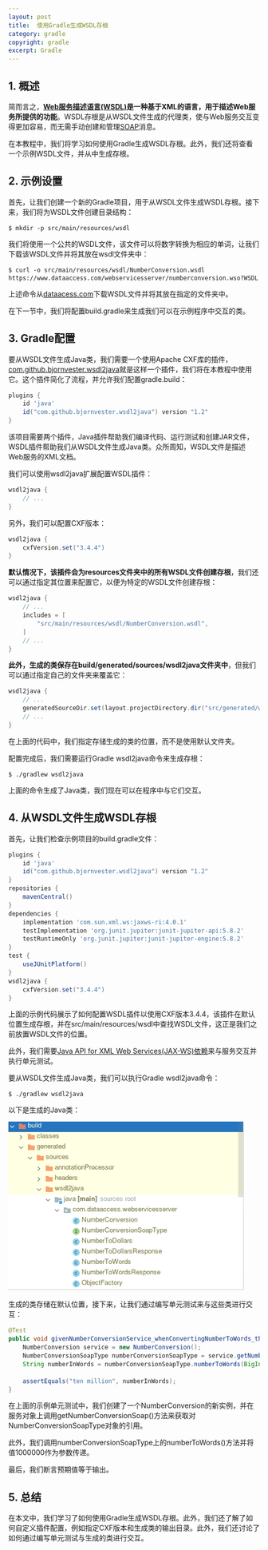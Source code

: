 ```yaml
---
layout: post
title:  使用Gradle生成WSDL存根
category: gradle
copyright: gradle
excerpt: Gradle
---
```


## 1. 概述

简而言之，**[Web服务描述语言(WSDL)](https://www.baeldung.com/jax-ws#web-services-definition-language-wsdl)是一种基于XML的语言，用于描述Web服务所提供的功能**。WSDL存根是从WSDL文件生成的代理类，使与Web服务交互变得更加容易，而无需手动创建和管理[SOAP](https://www.baeldung.com/java-soap-web-service)消息。

在本教程中，我们将学习如何使用Gradle生成WSDL存根。此外，我们还将查看一个示例WSDL文件，并从中生成存根。

## 2. 示例设置

首先，让我们创建一个新的Gradle项目，用于从WSDL文件生成WSDL存根。接下来，我们将为WSDL文件创建目录结构：

```shell
$ mkdir -p src/main/resources/wsdl
```

我们将使用一个公共的WSDL文件，该文件可以将数字转换为相应的单词，让我们下载该WSDL文件并将其放在wsdl文件夹中：

```shell
$ curl -o src/main/resources/wsdl/NumberConversion.wsdl https://www.dataaccess.com/webservicesserver/numberconversion.wso?WSDL
```

上述命令从[dataacess.com](https://www.dataaccess.com/webservicesserver/numberconversion.wso?WSDL)下载WSDL文件并将其放在指定的文件夹中。

在下一节中，我们将配置build.gradle来生成我们可以在示例程序中交互的类。

## 3. Gradle配置

要从WSDL文件生成Java类，我们需要一个使用Apache CXF库的插件，[com.github.bjornvester.wsdl2java](https://github.com/bjornvester/wsdl2java-gradle-plugin)就是这样一个插件，我们将在本教程中使用它。这个插件简化了流程，并允许我们配置gradle.build：

```groovy
plugins {
    id 'java'
    id("com.github.bjornvester.wsdl2java") version "1.2"
}
```

该项目需要两个插件，Java插件帮助我们编译代码、运行测试和创建JAR文件，WSDL插件帮助我们从WSDL文件生成Java类。众所周知，WSDL文件是描述Web服务的XML文档。

我们可以使用wsdl2java扩展配置WSDL插件：

```groovy
wsdl2java {
    // ...
}
```

另外，我们可以配置CXF版本：

```groovy
wsdl2java {
    cxfVersion.set("3.4.4")
}
```

**默认情况下，该插件会为resources文件夹中的所有WSDL文件创建存根**，我们还可以通过指定其位置来配置它，以便为特定的WSDL文件创建存根：

```groovy
wsdl2java {
    // ...
    includes = [
        "src/main/resources/wsdl/NumberConversion.wsdl",
    ]
    // ... 
}
```

**此外，生成的类保存在build/generated/sources/wsdl2java文件夹中**，但我们可以通过指定自己的文件夹来覆盖它：

```groovy
wsdl2java {
    // ...
    generatedSourceDir.set(layout.projectDirectory.dir("src/generated/wsdl2java"))
    // ... 
}
```

在上面的代码中，我们指定存储生成的类的位置，而不是使用默认文件夹。

配置完成后，我们需要运行Gradle wsdl2java命令来生成存根：

```shell
$ ./gradlew wsdl2java
```

上面的命令生成了Java类，我们现在可以在程序中与它们交互。

## 4. 从WSDL文件生成WSDL存根

首先，让我们检查示例项目的build.gradle文件：

```groovy
plugins {
    id 'java'
    id("com.github.bjornvester.wsdl2java") version "1.2"
}
repositories {
    mavenCentral()
}
dependencies {
    implementation 'com.sun.xml.ws:jaxws-ri:4.0.1'
    testImplementation 'org.junit.jupiter:junit-jupiter-api:5.8.2'
    testRuntimeOnly 'org.junit.jupiter:junit-jupiter-engine:5.8.2'
}
test {
    useJUnitPlatform()
}
wsdl2java {
    cxfVersion.set("3.4.4")
}
```

上面的示例代码展示了如何配置WSDL插件以使用CXF版本3.4.4，该插件在默认位置生成存根，并在src/main/resources/wsdl中查找WSDL文件，这正是我们之前放置WSDL文件的位置。

此外，我们需要[Java API for XML Web Services(JAX-WS)](https://www.baeldung.com/jax-ws)[依赖](https://mvnrepository.com/artifact/com.sun.xml.ws/jaxws-ri)来与服务交互并执行单元测试。

要从WSDL文件生成Java类，我们可以执行Gradle wsdl2java命令：

```shell
$ ./gradlew wsdl2java
```

以下是生成的Java类：

![](/assets/images/2025/gradle/javagradlecreatewsdlstubs01.png)

生成的类存储在默认位置，接下来，让我们通过编写单元测试来与这些类进行交互：

```java
@Test
public void givenNumberConversionService_whenConvertingNumberToWords_thenReturnCorrectWords() {
    NumberConversion service = new NumberConversion();
    NumberConversionSoapType numberConversionSoapType = service.getNumberConversionSoap();
    String numberInWords = numberConversionSoapType.numberToWords(BigInteger.valueOf(10000000));
        
    assertEquals("ten million", numberInWords);
}
```

在上面的示例单元测试中，我们创建了一个NumberConversion的新实例，并在服务对象上调用getNumberConversionSoap()方法来获取对NumberConversionSoapType对象的引用。

此外，我们调用numberConversionSoapType上的numberToWords()方法并将值1000000作为参数传递。

最后，我们断言预期值等于输出。

## 5. 总结

在本文中，我们学习了如何使用Gradle生成WSDL存根。此外，我们还了解了如何自定义插件配置，例如指定CXF版本和生成类的输出目录。此外，我们还讨论了如何通过编写单元测试与生成的类进行交互。